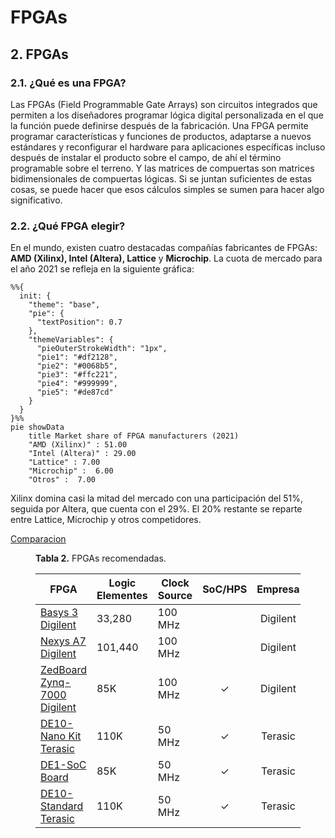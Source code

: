 # FPGAs

## 2. FPGAs

### 2.1. ¿Qué es una FPGA?

Las FPGAs (Field Programmable Gate Arrays) son circuitos integrados que permiten a los diseñadores programar lógica digital personalizada en el que la función puede definirse después de la fabricación. Una FPGA permite programar características y funciones de productos, adaptarse a nuevos estándares y reconfigurar el hardware para aplicaciones específicas incluso después de instalar el producto sobre el campo, de ahí el término programable sobre el terreno. Y las matrices de compuertas son matrices bidimensionales de compuertas lógicas. Si se juntan suficientes de estas cosas, se puede hacer que esos cálculos simples se sumen para hacer algo significativo.



### 2.2. ¿Qué FPGA elegir?

En el mundo, existen cuatro destacadas compañías fabricantes de FPGAs: **AMD (Xilinx), Intel (Altera), Lattice** y **Microchip**. La cuota de mercado para el año 2021 se refleja en la siguiente gráfica:


```mermaid
%%{
  init: {
    "theme": "base",
    "pie": {
      "textPosition": 0.7
    }, 
    "themeVariables": {
      "pieOuterStrokeWidth": "1px",
      "pie1": "#df2128",
      "pie2": "#0068b5",
      "pie3": "#ffc221",
      "pie4": "#999999",
      "pie5": "#de87cd"
    }
  } 
}%%
pie showData
    title Market share of FPGA manufacturers (2021)
    "AMD (Xilinx)" : 51.00
    "Intel (Altera)" : 29.00
    "Lattice" : 7.00
    "Microchip" :  6.00
    "Otros" :  7.00
```

Xilinx domina casi la mitad del mercado con una participación del 51%, seguida por Altera, que cuenta con el 29%. El 20% restante se reparte entre Lattice, Microchip y otros competidores. 

[Comparacion](https://www.terasic.com.tw/attachment/archive/1081/image/de10-standard-C.jpg)

<figure markdown>
  <figcaption> <b>Tabla 2.</b> FPGAs recomendadas.</figcaption>


| FPGA                                                         | Logic Elementes | Clock Source | SoC/HPS | Empresa  | Precio  |
| ------------------------------------------------------------ | --------------- | ------------ | :-----: | :------: | :-----: |
| [Basys 3 Digilent](https://digilent.com/shop/basys-3-artix-7-fpga-trainer-board-recommended-for-introductory-users/) | 33,280          | 100 MHz      |         | Digilent | $165.00 |
| [Nexys A7 Digilent](https://digilent.com/shop/nexys-a7-fpga-trainer-board-recommended-for-ece-curriculum/) | 101,440         | 100 MHz      |         | Digilent | $349.00 |
| [ZedBoard Zynq-7000 Digilent](https://digilent.com/shop/nexys-a7-fpga-trainer-board-recommended-for-ece-curriculum/) | 85K             | 100 MHz      |    ✓    | Digilent | $589.00 |
| [DE10-Nano Kit Terasic](https://www.terasic.com.tw/cgi-bin/page/archive.pl?Language=English&CategoryNo=167&No=1046) | 110K            | 50 MHz       |    ✓    | Terasic  | $225.00 |
| [DE1-SoC Board](http://www.terasic.com.tw/cgi-bin/page/archive.pl?Language=English&CategoryNo=165&No=836#contents) | 85K             | 50 MHz       |    ✓    | Terasic  | $377.00 |
| [DE10-Standard Terasic](https://www.terasic.com.tw/cgi-bin/page/archive.pl?Language=English&CategoryNo=165&No=1081#contents) | 110K            | 50 MHz       |    ✓    | Terasic  | $499.00 |

</figure>





